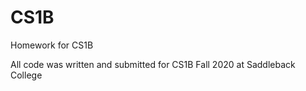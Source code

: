 # CS1B
Homework for CS1B

All code was written and submitted for CS1B Fall 2020 at Saddleback College

